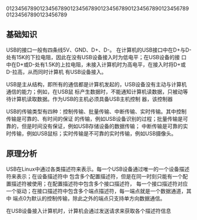 01234567890123456789012345678901234567890123456789012345678901234567890123456789

## 基础知识

USB的接口一般有四条线5V、GND、D+、D-。
在计算机的USB接口中在D+与D-处有15K的下拉电阻，因此在没有USB设备接入时为低电平；在USB设备的接
口中在D+或D-处有1.5K的上拉电阻，未接入计算机时为高电平，在接入时将D+或D-拉高，从而同时计算机
有USB设备接入。

USB是主从结构，即所有的通信都是计算机发起的，USB设备没有主动与计算机通信的能力；例如，在USB鼠
标产生数据时，不能通知计算机读数据，只被动等待计算机读取数据。作为USB的主机必须具备USB主机控制
器，该控制器

USB的传输类型有四种：控制传输、批量传输、中断传输、实时传输。其中控制传输是可靠的、有时间的保证
的传输，例如USB设备识别的过程；批量传输是可靠的，但是时间没有保证，例如USB存储设备的数据传输；
中断传输是可靠的实时传输，例如USB鼠标；实时传输是不可靠的实时传输，例如USB摄像头。


## 原理分析

USB在Linux中通过各类描述符来表示。每一个USB设备通过唯一的一个设备描述符来表示；在设备描述符中
包含多个配置描述符，但是在同一时刻只能有一个配置描述符被使用；在配置描述符中包含多个接口描述符，
每一个接口描述符对应一个驱动；在接口描述符中包含多个端点描述符，每一端点就是一个数据通道，其中
端点0为默认的控制传输，除此之外的端点只支持单方向数据通信。

在USB设备接入计算机时，计算机会通过发送请求来获取各个描述符信息
